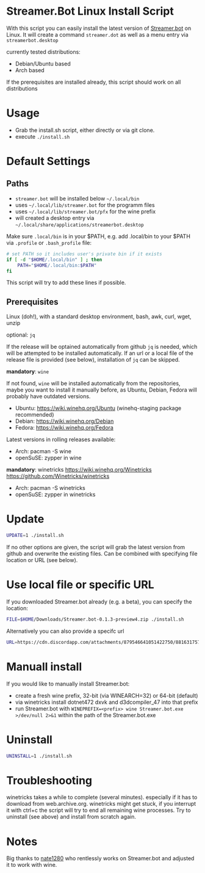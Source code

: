 # Streamer.Bot Linux Install Script

With this script you can easily install the latest version of [Streamer.bot](https://github.com/Streamerbot/Streamer.bot) on Linux.
It will create a command `streamer.dot` as well as a menu entry via `streamerbot.desktop`

currently tested distributions:
* Debian/Ubuntu based
* Arch based

If the prerequisites are installed already, this script should work on all distributions

# Usage

* Grab the install.sh script, either directly or via git clone.
* execute `./install.sh`

# Default Settings

## Paths
* `streamer.bot` will be installed below `~/.local/bin`
* uses `~/.local/lib/streamer.bot` for the programm files
* uses `~/.local/lib/streamer.bot/pfx` for the wine prefix
* will created a desktop entry via `~/.local/share/applications/streamerbot.desktop`

Make sure `.local/bin` is in your $PATH, e.g. add .local/bin to your $PATH via `.profile` or `.bash_profile` file:
```bash
# set PATH so it includes user's private bin if it exists
if [ -d "$HOME/.local/bin" ] ; then
    PATH="$HOME/.local/bin:$PATH"
fi
```
This script will try to add these lines if possible.

## Prerequisites

Linux (doh!), with a standard desktop environment, bash, awk, curl, wget, unzip

optional: `jq`

If the release will be optained automatically from github `jq` is needed, which will be attempted to be installed automatically.
If an url or a local file of the release file is provided (see below), installation of `jq` can be skipped.

**mandatory**: `wine`

If not found, `wine` will be installed automatically from the repositories, maybe you want to install it manually before, as Ubuntu, Debian, Fedora will probably have outdated versions.

* Ubuntu: https://wiki.winehq.org/Ubuntu (winehq-staging package recommended)
* Debian: https://wiki.winehq.org/Debian
* Fedora: https://wiki.winehq.org/Fedora

Latest versions in rolling releases available:
* Arch: pacman -S wine
* openSuSE: zypper in wine

**mandatory**: winetricks
https://wiki.winehq.org/Winetricks
https://github.com/Winetricks/winetricks

* Arch: pacman -S winetricks
* openSuSE: zypper in winetricks

# Update

```bash
UPDATE=1 ./install.sh
```

If no other options are given, the script will grab the latest version from github and overwrite the existing files. Can be combined with specifying file location or URL (see below).

# Use local file or specific URL

If you downloaded Streamer.bot already (e.g. a beta), you can specify the location:
```bash
FILE=$HOME/Downloads/Streamer.bot-0.1.3-preview4.zip ./install.sh
```

Alternatively you can also provide a specifc url
```bash
URL=https://cdn.discordapp.com/attachments/879546641051422750/881631757550632970/Streamer.bot-0.1.3-preview4.zip ./install.sh
```

# Manuall install

If you would like to manually install Streamer.bot:
* create a fresh wine prefix, 32-bit (via WINEARCH=32) or 64-bit (default)
* via winetricks install dotnet472 dxvk and d3dcompiler_47 into that prefix
* run Streamer.bot with `WINEPREFIX=<prefix> wine Streamer.bot.exe >/dev/null 2>&1` within the path of the Streamer.bot.exe

# Uninstall

```bash
UNINSTALL=1 ./install.sh
```

# Troubleshooting

winetricks takes a while to complete (several minutes). especially if it has to download from web.archive.org.
winetricks might get stuck, if you interrupt it with ctrl+c the script will try to end all remaining wine processes.
Try to uninstall (see above) and install from scratch again.

# Notes

Big thanks to [nate1280](https://github.com/nate1280/) who rentlessly works on Streamer.bot and adjusted it to work with wine.
